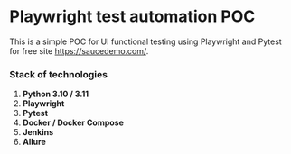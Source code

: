 # Playwright test automation POC
This is a simple POC for UI functional testing using Playwright and Pytest for free site https://saucedemo.com/.

### Stack of technologies ###
1. **Python 3.10 / 3.11**
2. **Playwright**
3. **Pytest**
4. **Docker / Docker Compose**
5. **Jenkins**
6. **Allure**
